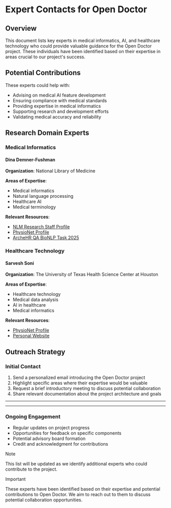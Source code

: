 # Expert Contacts for Open Doctor

## Overview
This document lists key experts in medical informatics, AI, and healthcare technology who could provide valuable guidance for the Open Doctor project. These individuals have been identified based on their expertise in areas crucial to our project's success.

## Potential Contributions
These experts could help with:
- Advising on medical AI feature development
- Ensuring compliance with medical standards
- Providing expertise in medical informatics
- Supporting research and development efforts
- Validating medical accuracy and reliability

## Research Domain Experts

### Medical Informatics

#### Dina Demner-Fushman
**Organization**: National Library of Medicine

**Areas of Expertise**:
- Medical informatics
- Natural language processing
- Healthcare AI
- Medical terminology

**Relevant Resources**:
- [NLM Research Staff Profile](https://www.nlm.nih.gov/research/researchstaff/DemnerFushmanDina.html)
- [PhysioNet Profile](https://physionet.org/users/ddemner/)
- [ArcheHR QA BioNLP Task 2025](https://physionet.org/content/archehr-qa-bionlp-task-2025/1.1/)

### Healthcare Technology

#### Sarvesh Soni
**Organization**: The University of Texas Health Science Center at Houston

**Areas of Expertise**:
- Healthcare technology
- Medical data analysis
- AI in healthcare
- Medical informatics

**Relevant Resources**:
- [PhysioNet Profile](https://physionet.org/users/sarveshsoni/)
- [Personal Website](https://soni-sarvesh.github.io)

## Outreach Strategy

### Initial Contact
1. Send a personalized email introducing the Open Doctor project
2. Highlight specific areas where their expertise would be valuable
3. Request a brief introductory meeting to discuss potential collaboration
4. Share relevant documentation about the project architecture and goals

---





----





### Ongoing Engagement
- Regular updates on project progress
- Opportunities for feedback on specific components
- Potential advisory board formation
- Credit and acknowledgment for contributions

> [!NOTE]
> This list will be updated as we identify additional experts who could contribute to the project.

> [!IMPORTANT]
> These experts have been identified based on their expertise and potential contributions to Open Doctor. We aim to reach out to them to discuss potential collaboration opportunities. 